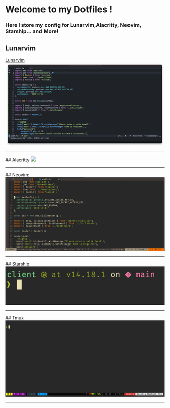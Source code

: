 # Welcome to my Dotfiles !

### Here I store my config for Lunarvim,Alacritty, Neovim, Starship... and More!

## Lunarvim
<a href='http://lunarvim.org'>Lunarvim</a>
<img src='img/lvim.png'>
<hr />
## Alacritty
<img src='img/alacritty'/>
<hr />
## Neovim:
<img src='img/nvim.png' />
<hr />
## Starship
<img src='img/starship.png' />
<hr />
## Tmux
<img src='img/tmux.png' />
<hr />
